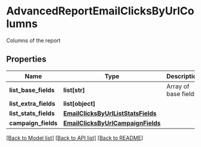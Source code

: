 # AdvancedReportEmailClicksByUrlColumns

Columns of the report
## Properties
Name | Type | Description | Notes
------------ | ------------- | ------------- | -------------
**list_base_fields** | **list[str]** | Array of base fields | 
**list_extra_fields** | **list[object]** |  | 
**list_stats_fields** | [**EmailClicksByUrlListStatsFields**](EmailClicksByUrlListStatsFields.md) |  | 
**campaign_fields** | [**EmailClicksByUrlCampaignFields**](EmailClicksByUrlCampaignFields.md) |  | 

[[Back to Model list]](../README.md#documentation-for-models) [[Back to API list]](../README.md#documentation-for-api-endpoints) [[Back to README]](../README.md)


